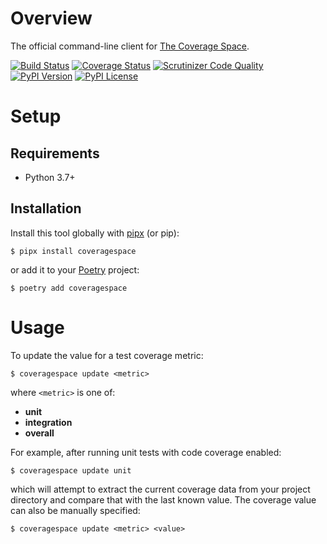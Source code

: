 # Overview

The official command-line client for [The Coverage Space](http://coverage.space).

[![Build Status](https://img.shields.io/github/actions/workflow/status/jacebrowning/coverage-space-cli/main.yml?branch=main&label=linux)](https://github.com/jacebrowning/coverage-space-cli/actions)
[![Coverage Status](https://img.shields.io/coveralls/jacebrowning/coverage-space-cli/main.svg)](https://coveralls.io/r/jacebrowning/coverage-space-cli)
[![Scrutinizer Code Quality](https://img.shields.io/scrutinizer/g/jacebrowning/coverage-space-cli.svg)](https://scrutinizer-ci.com/g/jacebrowning/coverage-space-cli/?branch=main)
[![PyPI Version](https://img.shields.io/pypi/v/coveragespace.svg)](https://pypi.org/project/coveragespace)
[![PyPI License](https://img.shields.io/pypi/l/coveragespace.svg)](https://pypi.org/project/coveragespace)

# Setup

## Requirements

- Python 3.7+

## Installation

Install this tool globally with [pipx](https://pipxproject.github.io/pipx/) (or pip):

```text
$ pipx install coveragespace
```
or add it to your [Poetry](https://python-poetry.org/docs/) project:

```text
$ poetry add coveragespace
```

# Usage

To update the value for a test coverage metric:

```text
$ coveragespace update <metric>
```

where `<metric>` is one of:

- **unit**
- **integration**
- **overall**

For example, after running unit tests with code coverage enabled:

```text
$ coveragespace update unit
```

which will attempt to extract the current coverage data from your project directory and compare that with the last known value. The coverage value can also be manually specified:

```text
$ coveragespace update <metric> <value>
```
